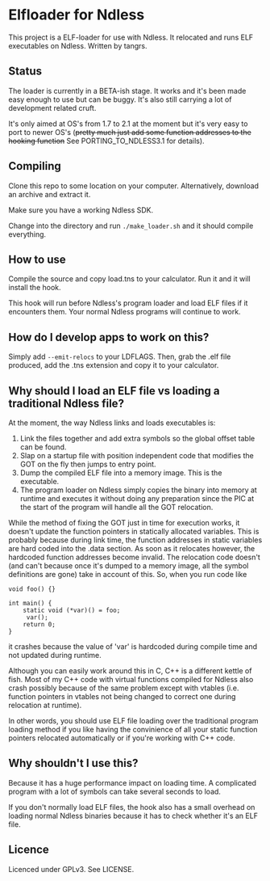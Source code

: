 # Elfloader for Ndless

This project is a ELF-loader for use with Ndless. It relocated and runs ELF executables on Ndless. Written by tangrs.

## Status

The loader is currently in a BETA-ish stage. It works and it's been made easy enough to use but can be buggy. It's also still carrying a lot of development related cruft.

It's only aimed at OS's from 1.7 to 2.1 at the moment but it's very easy to port to newer OS's (~~pretty much just add some function addresses to the hooking function~~ See PORTING_TO_NDLESS3.1 for details).

## Compiling

Clone this repo to some location on your computer. Alternatively, download an archive and extract it.

Make sure you have a working Ndless SDK.

Change into the directory and run ```./make_loader.sh``` and it should compile everything.

## How to use

Compile the source and copy load.tns to your calculator. Run it and it will install the hook.

This hook will run before Ndless's program loader and load ELF files if it encounters them. Your normal Ndless programs will continue to work.

## How do I develop apps to work on this?

Simply add ```--emit-relocs``` to your LDFLAGS. Then, grab the .elf file produced, add the .tns extension and copy it to your calculator.

## Why should I load an ELF file vs loading a traditional Ndless file?

At the moment, the way Ndless links and loads executables is:

1. Link the files together and add extra symbols so the global offset table can be found.
2. Slap on a startup file with position independent code that modifies the GOT on the fly then jumps to entry point.
3. Dump the compiled ELF file into a memory image. This is the executable.
4. The program loader on Ndless simply copies the binary into memory at runtime and executes it without doing any preparation since the PIC at the start of the program will handle all the GOT relocation.

While the method of fixing the GOT just in time for execution works, it doesn't update the function pointers in statically allocated variables. This is probably because during link time, the function addresses in static variables are hard coded into the .data section. As soon as it relocates however, the hardcoded function addresses become invalid. The relocation code doesn't (and can't because once it's dumped to a memory image, all the symbol definitions are gone) take in account of this. So, when you run code like

    void foo() {}

    int main() {
        static void (*var)() = foo;
         var();
        return 0;
    }

it crashes because the value of 'var' is hardcoded during compile time and not updated during runtime.

Although you can easily work around this in C, C++ is a different kettle of fish. Most of my C++ code with virtual functions compiled for Ndless also crash possibly because of the same problem except with vtables (i.e. function pointers in vtables not being changed to correct one during relocation at runtime).

In other words, you should use ELF file loading over the traditional program loading method if you like having the convinience of all your static function pointers relocated automatically or if you're working with C++ code.

## Why shouldn't I use this?

Because it has a huge performance impact on loading time. A complicated program with a lot of symbols can take several seconds to load.

If you don't normally load ELF files, the hook also has a small overhead on loading normal Ndless binaries because it has to check whether it's an ELF file.

## Licence

Licenced under GPLv3. See LICENSE.
